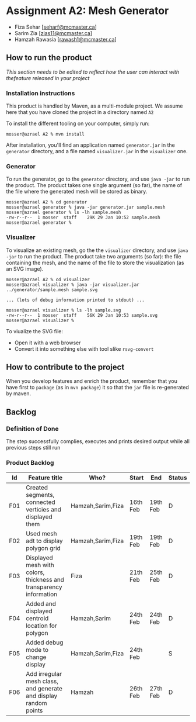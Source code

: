 # Assignment A2: Mesh Generator

  - Fiza Sehar [seharf@mcmaster.ca]
  - Sarim Zia [zias11@mcmaster.ca]
  - Hamzah Rawasia [rawash1@mcmaster.ca]

## How to run the product

_This section needs to be edited to reflect how the user can interact with thefeature released in your project_

### Installation instructions

This product is handled by Maven, as a multi-module project. We assume here that you have cloned the project in a directory named `A2`

To install the different tooling on your computer, simply run:

```
mosser@azrael A2 % mvn install
```

After installation, you'll find an application named `generator.jar` in the `generator` directory, and a file named `visualizer.jar` in the `visualizer` one. 

### Generator

To run the generator, go to the `generator` directory, and use `java -jar` to run the product. The product takes one single argument (so far), the name of the file where the generated mesh will be stored as binary.

```
mosser@azrael A2 % cd generator 
mosser@azrael generator % java -jar generator.jar sample.mesh
mosser@azrael generator % ls -lh sample.mesh
-rw-r--r--  1 mosser  staff    29K 29 Jan 10:52 sample.mesh
mosser@azrael generator % 
```

### Visualizer

To visualize an existing mesh, go the the `visualizer` directory, and use `java -jar` to run the product. The product take two arguments (so far): the file containing the mesh, and the name of the file to store the visualization (as an SVG image).

```
mosser@azrael A2 % cd visualizer 
mosser@azrael visualizer % java -jar visualizer.jar ../generator/sample.mesh sample.svg

... (lots of debug information printed to stdout) ...

mosser@azrael visualizer % ls -lh sample.svg
-rw-r--r--  1 mosser  staff    56K 29 Jan 10:53 sample.svg
mosser@azrael visualizer %
```
To viualize the SVG file:

  - Open it with a web browser
  - Convert it into something else with tool slike `rsvg-convert`

## How to contribute to the project

When you develop features and enrich the product, remember that you have first to `package` (as in `mvn package`) it so that the `jar` file is re-generated by maven.

## Backlog

### Definition of Done

The step successfully complies, executes and prints desired output while all previous steps still run

### Product Backlog

| Id | Feature title | Who? | Start | End | Status |
|:--:|---------------|------|-------|-----|--------|
|  F01  |  Created segments, connected verticies and displayed them |  Hamzah,Sarim,Fiza     | 16th Feb  |  19th Feb   |    D    |
|  F02  |  Used mesh adt to display polygon grid  |  Hamzah,Sarim,Fiza     | 19th Feb  |  19th Feb   |    D    |
|  F03  |  Displayed mesh with colors, thickness and transparency information |  Fiza     | 21th Feb  | 25th Feb  |    D    |
|  F04  |  Added and displayed centroid location for polygon  |  Hamzah,Sarim     | 24th Feb  |  24th Feb   |    D    |
|  F05  |  Added debug mode to change display  |  Hamzah,Sarim,Fiza     | 24th Feb  |   |    S    |
|  F06  |  Add irregular mesh class, and generate and display random points  |  Hamzah | 26th Feb  | 27th Feb  |    D    |


